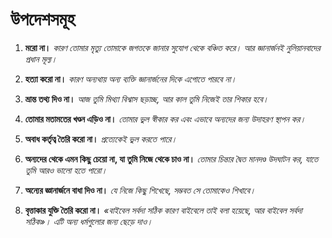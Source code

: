 
# উপদেশসমূহ

1. **মরো না।**
    *কারণ তোমার মৃত্যু তোমাকে জগতকে জানার সুযোগ থেকে বঞ্চিত করে। আর জ্ঞানার্জনই নুলিয়ানবাদের প্রধান মূল্য।*

2. **হত্যা করো না।**
    *কারণ অন্যথায় অন্য ব্যক্তি জ্ঞানার্জনের দিকে এগোতে পারবে না।*

3. **ভ্রান্ত তথ্য দিও না।**
    *আজ তুমি মিথ্যা বিশ্বাস ছড়াচ্ছ, আর কাল তুমি নিজেই তার শিকার হবে।*

4. **তোমার মতামতের খণ্ডন এড়িও না।**
    *তোমার ভুল স্বীকার কর এবং এভাবে অন্যদের জন্য উদাহরণ স্থাপন কর।*

5. **অবাধ কর্তৃত্ব তৈরি করো না।**
    *প্রত্যেকেই ভুল করতে পারে।*

6. **অন্যদের থেকে এমন কিছু চেয়ো না, যা তুমি নিজে থেকে চাও না।**
    *তোমার চিন্তার দ্বৈত মানদণ্ড উদঘাটন কর, যাতে তুমি আরও ভালো হতে পারো।*

7. **অন্যের জ্ঞানার্জনে বাধা দিও না।**
    *যে নিজে কিছু শিখেছে, সম্ভবত সে তোমাকেও শিখাবে।*

8. **বৃত্তাকার যুক্তি তৈরি করো না।**
    *«বাইবেল সর্বদা সঠিক কারণ বাইবেলে তাই বলা হয়েছে, আর বাইবেল সর্বদা সঠিক»। এটি অন্য ধর্মগুলোর জন্য ছেড়ে দাও।*
